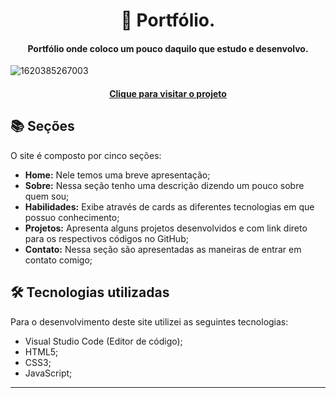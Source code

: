 <h1 align="center">
📰 Portfólio.
</h1>

<h4 align="center">
  Portfólio onde coloco um pouco daquilo que estudo e desenvolvo.
</h4>

![1620385267003](https://user-images.githubusercontent.com/70277574/117440437-6a20cb80-af0a-11eb-8116-f2f465abebb4.png)

<h4 align="center"><a href="https://gustavomatos.vercel.app/">Clique para visitar o projeto</a></h4>

## 📚 Seções

O site é composto por cinco seções:

- **Home:** Nele temos uma breve apresentação;
- **Sobre:** Nessa seção tenho uma descrição dizendo um pouco sobre quem sou;
- **Habilidades:** Exibe através de cards as diferentes tecnologias em que possuo conhecimento;
- **Projetos:** Apresenta alguns projetos desenvolvidos e com link direto para os respectivos códigos no GitHub;
- **Contato:** Nessa seção são apresentadas as maneiras de entrar em contato comigo;

## 🛠 Tecnologias utilizadas
Para o desenvolvimento deste site utilizei as seguintes tecnologias:
- Visual Studio Code (Editor de código);
- HTML5;
- CSS3;
- JavaScript;
---

